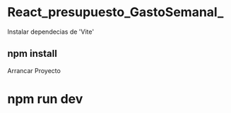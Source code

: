 # React_presupuesto_GastoSemanal_


<p>Instalar dependecias de 'Vite'</p>
<h2>npm install</h2>

<p>Arrancar Proyecto</p>
<h1>npm run dev</h1>
